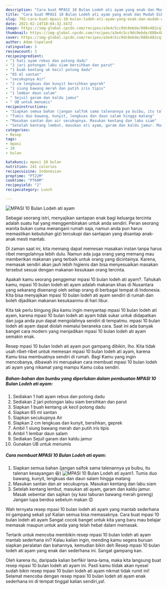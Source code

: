 ```yaml
---
description: "Cara buat MPASI 10 Bulan Lodeh ati ayam yang enak dan Mudah Dibuat"
title: "Cara buat MPASI 10 Bulan Lodeh ati ayam yang enak dan Mudah Dibuat"
slug: 792-cara-buat-mpasi-10-bulan-lodeh-ati-ayam-yang-enak-dan-mudah-dibuat
date: 2021-02-14T18:04:32.547Z
image: https://img-global.cpcdn.com/recipes/a3e4c5cc9dc0ebde/680x482cq70/mpasi-10-bulan-lodeh-ati-ayam-foto-resep-utama.jpg
thumbnail: https://img-global.cpcdn.com/recipes/a3e4c5cc9dc0ebde/680x482cq70/mpasi-10-bulan-lodeh-ati-ayam-foto-resep-utama.jpg
cover: https://img-global.cpcdn.com/recipes/a3e4c5cc9dc0ebde/680x482cq70/mpasi-10-bulan-lodeh-ati-ayam-foto-resep-utama.jpg
author: Adam Copeland
ratingvalue: 3
reviewcount: 3
recipeingredient:
- "1 hati ayam rebus dan potong dadu"
- "2 jari potongan labu siam bersihkan dan parut"
- "1 buah kentang uk kecil potong dadu"
- "65 ml santan"
- "secukupnya Air"
- "2 cm lengkuas dan kunyit bersihkan geprek"
- "1 siung bawang merah dan putih iris tipis"
- "1 lembar daun salam"
- " Sejuil garam dan kaldu jamur"
- " UB untuk menumis"
recipeinstructions:
- "Siapkan semua bahan (jangan salfok sama talenannya ya buibu, itu talenan kesayangan 😆)"
- "Tumis duo bawang, kunyit, lengkuas dan daun salam hingga matang"
- "Masukan santan dan air secukupnya. Masukan kentang dan labu siam"
- "Setelah kentang lembut, masukan ati ayam, garam dan kaldu jamur. Masak sebentar dan sajikan (sy kasi taburan bawang merah goreng) Jangan lupa berdoa sebelum makan 😊"
categories:
- Resep
tags:
- mpasi
- 10
- bulan

katakunci: mpasi 10 bulan 
nutrition: 241 calories
recipecuisine: Indonesian
preptime: "PT22M"
cooktime: "PT60M"
recipeyield: "2"
recipecategory: Lunch

---
```



![MPASI 10 Bulan Lodeh ati ayam](https://img-global.cpcdn.com/recipes/a3e4c5cc9dc0ebde/680x482cq70/mpasi-10-bulan-lodeh-ati-ayam-foto-resep-utama.jpg)

Sebagai seorang istri, menyajikan santapan enak bagi keluarga tercinta adalah suatu hal yang menggembirakan untuk anda sendiri. Peran seorang  wanita bukan cuma menangani rumah saja, namun anda pun harus memastikan kebutuhan gizi tercukupi dan santapan yang disantap anak-anak mesti mantab.

Di zaman  saat ini, kita memang dapat memesan masakan instan tanpa harus ribet mengolahnya lebih dulu. Namun ada juga orang yang memang mau memberikan makanan yang terbaik untuk orang yang dicintainya. Karena, memasak sendiri akan jauh lebih higienis dan bisa menyesuaikan masakan tersebut sesuai dengan makanan kesukaan orang tercinta. 



Apakah kamu seorang penggemar mpasi 10 bulan lodeh ati ayam?. Tahukah kamu, mpasi 10 bulan lodeh ati ayam adalah makanan khas di Nusantara yang sekarang disenangi oleh setiap orang di berbagai tempat di Indonesia. Kita bisa menyajikan mpasi 10 bulan lodeh ati ayam sendiri di rumah dan boleh dijadikan makanan kesukaanmu di hari libur.

Kita tak perlu bingung jika kamu ingin menyantap mpasi 10 bulan lodeh ati ayam, karena mpasi 10 bulan lodeh ati ayam tidak sukar untuk didapatkan dan juga anda pun dapat mengolahnya sendiri di tempatmu. mpasi 10 bulan lodeh ati ayam dapat diolah memalui beraneka cara. Saat ini ada banyak banget cara modern yang menjadikan mpasi 10 bulan lodeh ati ayam semakin enak.

Resep mpasi 10 bulan lodeh ati ayam pun gampang dibikin, lho. Kita tidak usah ribet-ribet untuk memesan mpasi 10 bulan lodeh ati ayam, karena Kamu bisa membuatnya sendiri di rumah. Bagi Kamu yang ingin mencobanya, dibawah ini merupakan cara membuat mpasi 10 bulan lodeh ati ayam yang nikamat yang mampu Kamu coba sendiri.

<!--inarticleads1-->

##### Bahan-bahan dan bumbu yang diperlukan dalam pembuatan MPASI 10 Bulan Lodeh ati ayam:

1. Sediakan 1 hati ayam rebus dan potong dadu
1. Sediakan 2 jari potongan labu siam bersihkan dan parut
1. Siapkan 1 buah kentang uk kecil potong dadu
1. Siapkan 65 ml santan
1. Siapkan secukupnya Air
1. Siapkan 2 cm lengkuas dan kunyit, bersihkan, geprek
1. Ambil 1 siung bawang merah dan putih iris tipis
1. Ambil 1 lembar daun salam
1. Sediakan  Sejuil garam dan kaldu jamur
1. Gunakan  UB untuk menumis




<!--inarticleads2-->

##### Cara membuat MPASI 10 Bulan Lodeh ati ayam:

1. Siapkan semua bahan (jangan salfok sama talenannya ya buibu, itu talenan kesayangan 😆)
<img src="https://img-global.cpcdn.com/steps/d8c1581fe941eaaf/160x128cq70/mpasi-10-bulan-lodeh-ati-ayam-langkah-memasak-1-foto.jpg" alt="MPASI 10 Bulan Lodeh ati ayam">1. Tumis duo bawang, kunyit, lengkuas dan daun salam hingga matang
1. Masukan santan dan air secukupnya. Masukan kentang dan labu siam
1. Setelah kentang lembut, masukan ati ayam, garam dan kaldu jamur. Masak sebentar dan sajikan (sy kasi taburan bawang merah goreng) Jangan lupa berdoa sebelum makan 😊




Wah ternyata resep mpasi 10 bulan lodeh ati ayam yang mantab sederhana ini gampang sekali ya! Kalian semua bisa memasaknya. Cara buat mpasi 10 bulan lodeh ati ayam Sangat cocok banget untuk kita yang baru mau belajar memasak maupun untuk anda yang telah hebat dalam memasak.

Tertarik untuk mencoba membikin resep mpasi 10 bulan lodeh ati ayam mantab sederhana ini? Kalau kalian ingin, mending kamu segera buruan siapkan peralatan dan bahannya, kemudian bikin deh Resep mpasi 10 bulan lodeh ati ayam yang enak dan sederhana ini. Sangat gampang kan. 

Oleh karena itu, daripada kalian berfikir lama-lama, maka kita langsung buat resep mpasi 10 bulan lodeh ati ayam ini. Pasti kamu tiidak akan nyesel sudah bikin resep mpasi 10 bulan lodeh ati ayam nikmat tidak rumit ini! Selamat mencoba dengan resep mpasi 10 bulan lodeh ati ayam enak sederhana ini di tempat tinggal kalian sendiri,ya!.

